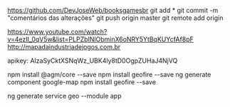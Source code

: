 https://github.com/DevJoseWeb/booksgamesbr
git add *
git commit -m "comentários das alterações"
git push origin master
git remote add origin 

https://www.youtube.com/watch?v=4ezIl_0qV5w&list=PLPZbINlObminX6oNRY5YtBqKUYcfAf8pF
http://mapadaindustriadejogos.com.br

apikey: AIzaSyCktXSNqWz_UBK4ly8tD0OgpZUHaJ4NjVQ

npm install  @agm/core --save
npm install geofire --save
ng generate component google-map
npm install geofire --save

ng generate service geo --module app